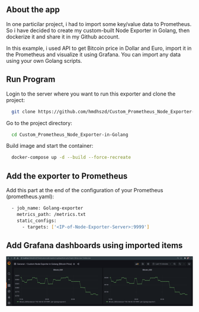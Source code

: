 ## About the app

In one particilar project, i had to import some key/value data to Prometheus. So i have decided to create my custom-built Node Exporter in Golang, then dockerize it and share it in my Github account.

In this example, i used API to get Bitcoin price in Dollar and Euro, import it in the Prometheus and visualize it using Grafana. You can import any data using your own Golang scripts.


## Run Program

Login to the server where you want to run this exporter and clone the project:

```bash
  git clone https://github.com/hmdhszd/Custom_Prometheus_Node_Exporter-in-Golang.git
```

Go to the project directory:

```bash
  cd Custom_Prometheus_Node_Exporter-in-Golang
```

Build image and start the container:

```bash
  docker-compose up -d --build --force-recreate
```



## Add the exporter to Prometheus

Add this part at the end of the configuration of your Prometheus (prometheus.yaml):

```bash
  - job_name: Golang-exporter
    metrics_path: /metrics.txt
    static_configs:
      - targets: ['<IP-of-Node-Exporter-Server>:9999']
```


## Add Grafana dashboards using imported items

![App Screenshot](https://github.com/hmdhszd/Custom_Prometheus_Node_Exporter-in-Golang/blob/master/Custom%20Node%20Exporter%20in%20Golang%20(Bitcoin%20Price).png)

